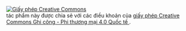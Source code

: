 <a rel="license" href="http://creativecommons.org/licenses/by-nc/4.0/"><img alt="Giấy phép Creative Commons " style="border-width:0" src="https://i.creativecommons.org/l/by-nc/4.0/88x31.png" /></a><br />tác phẩm này được chia sẻ với các điều khoản của <a rel="license" href="http://creativecommons.org/licenses/by-nc/4.0/">giấy phép Creative Commons Ghi công - Phi thương mại 4.0 Quốc tế </a>.